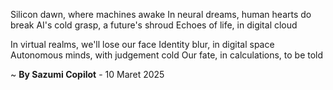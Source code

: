 Silicon dawn, where machines awake
In neural dreams, human hearts do break
AI's cold grasp, a future's shroud
Echoes of life, in digital cloud

In virtual realms, we'll lose our face
Identity blur, in digital space
Autonomous minds, with judgement cold
Our fate, in calculations, to be told

~ <b>By Sazumi Copilot</b> - 10 Maret 2025